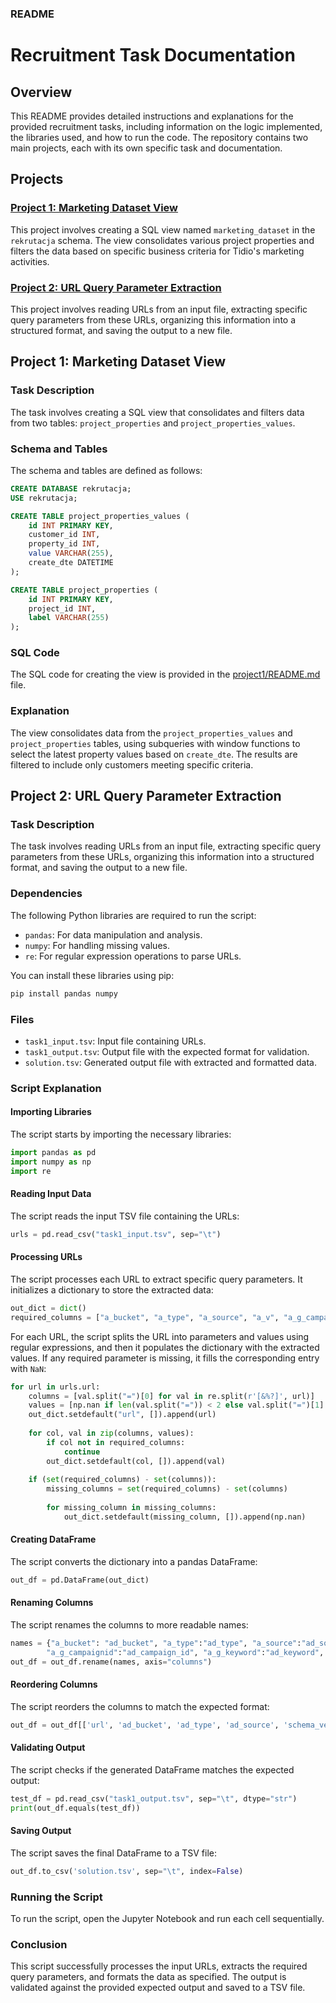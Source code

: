 ### README

# Recruitment Task Documentation

## Overview
This README provides detailed instructions and explanations for the provided recruitment tasks, including information on the logic implemented, the libraries used, and how to run the code. The repository contains two main projects, each with its own specific task and documentation.

## Projects

### [Project 1: Marketing Dataset View](task1/README.md)
This project involves creating a SQL view named `marketing_dataset` in the `rekrutacja` schema. The view consolidates various project properties and filters the data based on specific business criteria for Tidio's marketing activities.

### [Project 2: URL Query Parameter Extraction](task2/README.md)
This project involves reading URLs from an input file, extracting specific query parameters from these URLs, organizing this information into a structured format, and saving the output to a new file.

## Project 1: Marketing Dataset View

### Task Description
The task involves creating a SQL view that consolidates and filters data from two tables: `project_properties` and `project_properties_values`.

### Schema and Tables
The schema and tables are defined as follows:
```sql
CREATE DATABASE rekrutacja;
USE rekrutacja;

CREATE TABLE project_properties_values (
    id INT PRIMARY KEY,
    customer_id INT,
    property_id INT,
    value VARCHAR(255),
    create_dte DATETIME
);

CREATE TABLE project_properties (
    id INT PRIMARY KEY,
    project_id INT,
    label VARCHAR(255)
);
```

### SQL Code
The SQL code for creating the view is provided in the [project1/README.md](project1/README.md) file.

### Explanation
The view consolidates data from the `project_properties_values` and `project_properties` tables, using subqueries with window functions to select the latest property values based on `create_dte`. The results are filtered to include only customers meeting specific criteria.

## Project 2: URL Query Parameter Extraction

### Task Description
The task involves reading URLs from an input file, extracting specific query parameters from these URLs, organizing this information into a structured format, and saving the output to a new file.

### Dependencies
The following Python libraries are required to run the script:
- `pandas`: For data manipulation and analysis.
- `numpy`: For handling missing values.
- `re`: For regular expression operations to parse URLs.

You can install these libraries using pip:
```bash
pip install pandas numpy
```

### Files
- `task1_input.tsv`: Input file containing URLs.
- `task1_output.tsv`: Output file with the expected format for validation.
- `solution.tsv`: Generated output file with extracted and formatted data.

### Script Explanation

#### Importing Libraries
The script starts by importing the necessary libraries:
```python
import pandas as pd
import numpy as np
import re
```

#### Reading Input Data
The script reads the input TSV file containing the URLs:
```python
urls = pd.read_csv("task1_input.tsv", sep="\t")
```

#### Processing URLs
The script processes each URL to extract specific query parameters. It initializes a dictionary to store the extracted data:
```python
out_dict = dict()
required_columns = ["a_bucket", "a_type", "a_source", "a_v", "a_g_campaignid", "a_g_keyword", "a_g_adgroupid", "a_g_creative"]
```

For each URL, the script splits the URL into parameters and values using regular expressions, and then it populates the dictionary with the extracted values. If any required parameter is missing, it fills the corresponding entry with `NaN`:
```python
for url in urls.url:
    columns = [val.split("=")[0] for val in re.split(r'[&%?]', url)]
    values = [np.nan if len(val.split("=")) < 2 else val.split("=")[1] for val in re.split(r'[&%?]', url)]
    out_dict.setdefault("url", []).append(url)
    
    for col, val in zip(columns, values):
        if col not in required_columns:
            continue
        out_dict.setdefault(col, []).append(val)
        
    if (set(required_columns) - set(columns)):
        missing_columns = set(required_columns) - set(columns)
        
        for missing_column in missing_columns:
            out_dict.setdefault(missing_column, []).append(np.nan)
```

#### Creating DataFrame
The script converts the dictionary into a pandas DataFrame:
```python
out_df = pd.DataFrame(out_dict)
```

#### Renaming Columns
The script renames the columns to more readable names:
```python
names = {"a_bucket": "ad_bucket", "a_type":"ad_type", "a_source":"ad_source", "a_v":"schema_version", 
        "a_g_campaignid":"ad_campaign_id", "a_g_keyword":"ad_keyword", "a_g_adgroupid":"ad_adgroup_id", "a_g_creative":"ad_creative"}
out_df = out_df.rename(names, axis="columns")
```

#### Reordering Columns
The script reorders the columns to match the expected format:
```python
out_df = out_df[['url', 'ad_bucket', 'ad_type', 'ad_source', 'schema_version', 'ad_campaign_id', 'ad_keyword', 'ad_adgroup_id', 'ad_creative']]
```

#### Validating Output
The script checks if the generated DataFrame matches the expected output:
```python
test_df = pd.read_csv("task1_output.tsv", sep="\t", dtype="str")
print(out_df.equals(test_df))
```

#### Saving Output
The script saves the final DataFrame to a TSV file:
```python
out_df.to_csv('solution.tsv', sep="\t", index=False)
```

### Running the Script
To run the script, open the Jupyter Notebook and run each cell sequentially.

### Conclusion
This script successfully processes the input URLs, extracts the required query parameters, and formats the data as specified. The output is validated against the provided expected output and saved to a TSV file.

